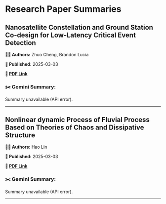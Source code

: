 # Research Paper Summaries

## Nanosatellite Constellation and Ground Station Co-design for Low-Latency Critical Event Detection

**👨‍💻 Authors:** Zhuo Cheng, Brandon Lucia

**📅 Published:** 2025-03-03

**📄 [PDF Link](http://arxiv.org/pdf/2503.01756v1)**

### ✂️ Gemini Summary:

Summary unavailable (API error).

---

## Nonlinear dynamic Process of Fluvial Process Based on Theories of Chaos and Dissipative Structure

**👨‍💻 Authors:** Hao Lin

**📅 Published:** 2025-03-03

**📄 [PDF Link](http://arxiv.org/pdf/2503.01593v1)**

### ✂️ Gemini Summary:

Summary unavailable (API error).

---

